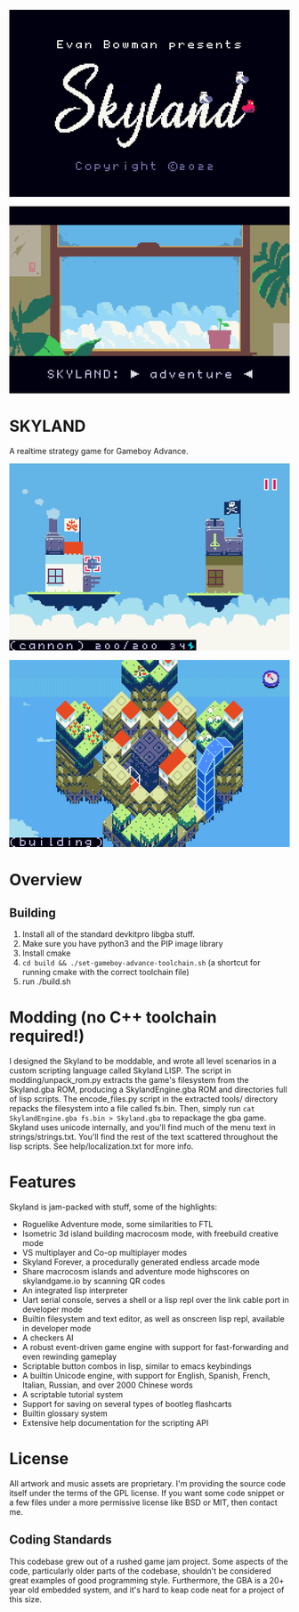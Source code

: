 <p align="center">
  <img src="imgs_for_readme/title.png"/>
</p>

<p align="center">
  <img src="imgs_for_readme/menu.png"/>
</p>

# SKYLAND

A realtime strategy game for Gameboy Advance.

<p align="center">
  <img src="imgs_for_readme/cover.png"/>
</p>

<p align="center">
  <img src="imgs_for_readme/macro.png"/>
</p>

# Overview



## Building

1) Install all of the standard devkitpro libgba stuff.
2) Make sure you have python3 and the PIP image library
3) Install cmake
4) `cd build && ./set-gameboy-advance-toolchain.sh` (a shortcut for running cmake with the correct toolchain file)
5) run ./build.sh


# Modding (no C++ toolchain required!)

I designed the Skyland to be moddable, and wrote all level scenarios in a custom scripting language called Skyland LISP. The script in modding/unpack_rom.py extracts the game's filesystem from the Skyland.gba ROM, producing a SkylandEngine.gba ROM and directories full of lisp scripts. The encode_files.py script in the extracted tools/ directory repacks the filesystem into a file called fs.bin. Then, simply run `cat SkylandEngine.gba fs.bin > Skyland.gba` to repackage the gba game. Skyland uses unicode internally, and you'll find much of the menu text in strings/strings.txt. You'll find the rest of the text scattered throughout the lisp scripts. See help/localization.txt for more info.


# Features

Skyland is jam-packed with stuff, some of the highlights:
* Roguelike Adventure mode, some similarities to FTL
* Isometric 3d island building macrocosm mode, with freebuild creative mode
* VS multiplayer and Co-op multiplayer modes
* Skyland Forever, a procedurally generated endless arcade mode
* Share macrocosm islands and adventure mode highscores on skylandgame.io by scanning QR codes
* An integrated lisp interpreter
* Uart serial console, serves a shell or a lisp repl over the link cable port in developer mode
* Builtin filesystem and text editor, as well as onscreen lisp repl, available in developer mode
* A checkers AI
* A robust event-driven game engine with support for fast-forwarding and even rewinding gameplay
* Scriptable button combos in lisp, similar to emacs keybindings
* A builtin Unicode engine, with support for English, Spanish, French, Italian, Russian, and over 2000 Chinese words
* A scriptable tutorial system
* Support for saving on several types of bootleg flashcarts
* Builtin glossary system
* Extensive help documentation for the scripting API


# License

All artwork and music assets are proprietary. I'm providing the source code itself under the terms of the GPL license. If you want some code snippet or a few files under a more permissive license like BSD or MIT, then contact me.


## Coding Standards

This codebase grew out of a rushed game jam project. Some aspects of the code, particularly older parts of the codebase, shouldn't be considered great examples of good programming style. Furthermore, the GBA is a 20+ year old embedded system, and it's hard to keap code neat for a project of this size.
